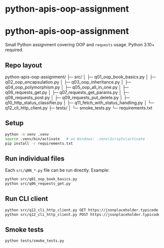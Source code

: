 # python-apis-oop-assignment
# python-apis-oop-assignment

Small Python assignment covering OOP and `requests` usage. Python 3.10+ required.

## Repo layout

python-apis-oop-assignment/
├─ src/
│  ├─ q01_oop_book_basics.py
│  ├─ q02_oop_encapsulation.py
│  ├─ q03_oop_inheritance.py
│  ├─ q04_oop_polymorphism.py
│  ├─ q05_oop_all_in_one.py
│  ├─ q06_requests_get.py
│  ├─ q07_requests_get_params.py
│  ├─ q08_requests_post.py
│  ├─ q09_requests_put_delete.py
│  ├─ q10_http_status_classifier.py
│  ├─ q11_fetch_with_status_handling.py
│  └─ q12_cli_http_client.py
├─ tests/
│  └─ smoke_tests.py
└─ requirements.txt

## Setup

```bash
python -m venv .venv
source .venv/bin/activate   # on Windows: .venv\Scripts\activate
pip install -r requirements.txt
```

## Run individual files

Each `src/qNN_*.py` file can be run directly. Example:

```bash
python src/q01_oop_book_basics.py
python src/q06_requests_get.py
```

## Run CLI client

```bash
python src/q12_cli_http_client.py GET https://jsonplaceholder.typicode.com/posts/1
python src/q12_cli_http_client.py POST https://jsonplaceholder.typicode.com/posts '{"title":"x","body":"y","userId":1}'
```

## Smoke tests

```bash
python tests/smoke_tests.py
```
